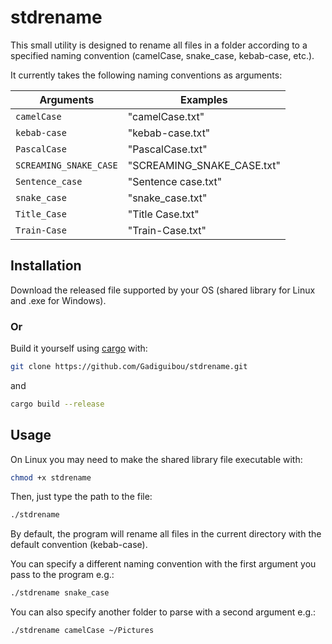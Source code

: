 # stdrename

This small utility is designed to rename all files in a folder according to a specified naming convention (camelCase, snake_case, kebab-case, etc.).

It currently takes the following naming conventions as arguments:

| Arguments              | Examples                   |
| ---------------------- | -------------------------- |
| `camelCase`            | "camelCase.txt"            |
| `kebab-case`           | "kebab-case.txt"           |
| `PascalCase`           | "PascalCase.txt"           |
| `SCREAMING_SNAKE_CASE` | "SCREAMING_SNAKE_CASE.txt" |
| `Sentence_case`        | "Sentence case.txt"        |
| `snake_case`           | "snake_case.txt"           |
| `Title_Case`           | "Title Case.txt"           |
| `Train-Case`           | "Train-Case.txt"           |

## Installation

Download the released file supported by your OS (shared library for Linux and .exe for Windows).

### Or

Build it yourself using [cargo](https://doc.rust-lang.org/cargo/getting-started/installation.html) with:

```bash
git clone https://github.com/Gadiguibou/stdrename.git
```

and

```bash
cargo build --release
```

## Usage

On Linux you may need to make the shared library file executable with:

```bash
chmod +x stdrename
```

Then, just type the path to the file:

```bash
./stdrename
```

By default, the program will rename all files in the current directory with the default convention (kebab-case).

You can specify a different naming convention with the first argument you pass to the program e.g.:

```bash
./stdrename snake_case
```

You can also specify another folder to parse with a second argument e.g.:

```bash
./stdrename camelCase ~/Pictures
```
